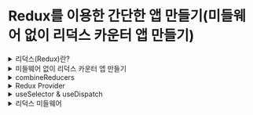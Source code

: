 # Redux를 이용한 간단한 앱 만들기(미들웨어 없이 리덕스 카운터 앱 만들기)

<details>
<summary>리덕스(Redux)란?</summary>

### 리덕스(Redux)란?
- Redux is a predictable state container for JavaSciprt apps.
- 자바스크립트 애플리케이션을 위한 상태 관리 라이브러리이다.

### Props vs State
1. Props
   - properties의 줄임말
   - Props는 구성 요소가 서로 통시하는 방법이다.
   - Props는 상위 구성 요소에서 아래쪽으로 흐른다.
   - 해당 값을 변경하려면 자식 관점에서 Props을 변경 할 수 있는지? -> 부모는 내부 상태를 변경해야 한다.
```javascript
<ChatMessages
    message={message}
    currentMember={member}
/>
```

2. State
   - parent component에서 child component로 data를 보내는게 아닌 그 component 안에서 데이터를 전달하려면? State 활용
     - 예를 들어 검색 창에 글을 입력할 때 글이 변하는 것은 state를 바꿈
   - State가 변하면 re-render 된다.
```javascript
state = {
    message: '',
    attachFile: undefined,
    openMenu: false,
}
```

#### React는 State를 관리하는 것
- redux를 활용하면 store에 상태를 저장하고 이 것을 가져와 사용하면서 상태 관리를 보다 효율적으로 할 수 있다.

### Redux 데이터 Flow(strict unidirectional data flow)
![Alt text](image.png)
- ACTION : ACTION은 간단한 JavaScript 객체이다. 여기에는 우리가 수행하는 작업의 유형을 지정하는 'type' 속성이 있으며 선택적으로 redux 저장소에 일부 데이터를 보내는 데 사용되는 'payload' 속성을 가질 수도 있다.
```json
{ type: 'LIKE_ARTICLE', articleId: 42}
{ type: 'FETCH_USER_SUCCESS', response: { id: 3, name: 'Mary' }}
{ type: 'ADD_TODO', text: 'Read the Redux docs.' }
```
- REDUCER : 리듀서는 애플리케이션 상태의 변경 사항을 결정하고 업데이트된 상태를 반환하는 함수이다. 그들은 인수로 조치를 취하고 store 내부의 상태를 업데이트 한다.
```javascript
{previousState, action} => nextState
```
- 이전 State와 action object를 받은 후에 next state를 return 한다.

#### Reducer는 pure function이기에 reducer 내부에서 하지 말아야 할 것들!!
- Mutate its arguments
- Perform side effects like API calls and routing transitions
- Call non-pure function, e.g. Data.now() or Math.random().

<br/>
-Redux Store : 이들을 하나로 모으는 객체 저장소는 애플리케이션의 전체 상대 트리를 보유한다. 내부 상태를 변경하는 유일한 방법은 해당 상태에 대한 Action을 전달하는 것이다. Redux Store는 클래스가 아니며, 몇 가지 Methods가 있는 객체일 뿐이다.
</details>

<details>
<summary>미들웨어 없이 리덕스 카운터 앱 만들기</summary>

### Reducer 생성
![Alt text](image-1.png)
```typescript
const counter = (state = 0, action: { type: string }) => {
  switch (action.type) {
    case "INCREMENT":
      return state + 1;
    case "DECREMENT":
      return state - 1;
    default:
      break;
  }
};

export default counter;
```

### Store 생성 및 Action 전달
- CreateStore()
  - 앱의 전체 상태 트리를 보유하는 Redux 저장소를 만든다.
  - 앱에는 하나의 스토어만 있어야 한다.
```typescript
import React from 'react';
import ReactDOM from 'react-dom/client';
import './index.css';
import App from './App';
import reportWebVitals from './reportWebVitals';
import {createStore} from 'redux';
import counter from './reducers'

const root = ReactDOM.createRoot(
  document.getElementById('root') as HTMLElement
);

const store = createStore(counter);

root.render(
  <React.StrictMode>
    <App />
  </React.StrictMode>
);

reportWebVitals();
```

- [getState()](https://redux.js.org/api/store#getstate)
  - 애플리케이션의 현재 상태 트리를 반환한다. 스토어의 리듀서가 반환한 마지막 값과 같다.
```typescript
const render = () => ReactDOM.render(
  <React.StrictMode>
    <App
      value={store.getState()}
      onIncrement={() => store.dispatch({ type:'INCREMENT' })}
      onDecrement={() => store.dispatch({ type:'DECREMENT' })}
    />
  </React.StrictMode>
  document.getElementById('root')
);

render()
store.subscribe(render)
```
- [subscribe()](https://redux.js.org/api/store#subscribelistener)
  - change listener를 추가한다.
  - 작업이 전달될 때마다 호출되며 상태트리의 일부가 잠재적으로 변경되었을 수 있다.
  - 그런 다음 getState()를 호출하여 콜백 내부의 현재 상태 트리를 읽을 수 있다.
</details>

<details>
<summary>combineReducers</summary>

### ToDo 기능 추가
- 현재까지 만든 Counter 앱에 ToDo 앱을 추가해보자

#### root reducer와 sub reducer
- 현재까지 counter 리듀서만 있는데 하나를 더 추가해주려면 Root 리듀서를 만들어 그 아래 counter와 todos라는 서브(sub) 리듀서를 넣어주면 된다. 
- Root 리듀서를 만들 때 사용하는 것이 combineReducers이다.
![Alt text](image-2.png)


</details>

<details>
<summary>Redux Provider</summary> 

### Provider란?
- <Provider> 구성 요소는 Redux Store 저장소에 액세스해야 하는 모든 중첩 구성 요소에서 Redux Store 저장소를 사용할 수 있도록 한다.
- React Redux 앱의 모든 React 구성 요소는 저장소에 연결할 수 있으므로 대부분의 응용 프로그램은 전체 앱의 구성 요소 트리가 내부에 있는 최상위 수준에서 <Provider>를 렌더링 한다.
- 그런 다음 Hooks 및 연결 API는 React의 컨텍스트 메커니즘을 통해 제공된 저장소 인스턴스에 액세스할 수 있다.

#### Provider를 렌더링
- React Redux 앱의 모든 React 구성 요소는 저장소에 연결할 수 있으므로 대부분의 응용 프로그램은 전체 앱의 구성 요소 트리가 내부에 있는 최상위 수준에서 <Provider>를 렌더링한다.
```typescript
const store = createStore(rootReducer)
store.dispatch({
  type: 'ADD_TODO',
  text: 'USE REDUX'
})

ReactDOM.render(
  <React.StrictMode>
    <Provider store={store}>
      <App
        onIncrement={() => store.dispatch({ type: 'INCREMENT' })}
        onDecrement={() => store.dispatch({ type: 'DECREMENT' })}
      />
    </Provider>
  </React.StrictMode>
  document.getElementById('root')
)
```
</details>

<details>
<summary>useSelector & useDispatch</summary>

### Provider로 둘러 쌓인 컴포넌트에서 store 접근하는 방법
- 리액트에 Hooks가 있듯이 리덕스에도 Hooks가 있다.
  - 그것이 바로 useSelector와 useDispatch이다.
  - 이 두개를 이용해서 provider로 둘러싸인 컴포넌트에서 store에 접근 가능하다.

### useSelector
- useSelector Hooks를 이용해서 스토어의 값을 가져올 수 있다.
```typescript
const result:any = useSelector(selector: Function, equalityFn?: Function)

// Example
const counter = useSelector((state) => state.counter)
```

### useDispatch
- store에 있는 dispatch 함수에 접근하는 hooks이다.
```typescript
const addTodo = (e: React.FormEvent<HTMLFormElement>) : void => {
  e.preventDefault();
  dispatch({ type: 'ADD_TODO', text: todoValue })
  setTodoValue("");
}
```
</details>

<details>
<summary>리덕스 미들웨어</summary>

### 리덕스 미들웨어란?
- Redux 미들웨어는 액션을 dispatch에 전달하고 리듀서에 도달하는 순간 사이에 사전에 지정된 작업을 실행할 수 있게 해주는 중간자이다.
- 로깅, 충돌 보고, 비동기 API와 통신, 라우팅 등을 위해 Redux 미들웨어를 사용한다.

### 리덕스 로깅 미들웨어 생성해보기
- 리덕스를 이용할 때 나오는 로그를 찍어주는 미들웨어를 생성해보자
```typescript
const loggerMiddleware = (store) => (next) => (action) => {
  // your code
}

// 위 함수를 풀어 표현하면 아래와 같다.
const loggerMiddleware = function (store) {
  return function(next) {
    return function (action) {
      // your code
    }
  };
}
```

#### 미들웨어 함수를 applyMiddleware 함수에 넣어주기
```typescript
const loggerMiddleware = (store: any) => (next: any) => (action: any) => {
  console.log("store", store);
  console.log("action", action);
  next(action);
}

const middleware = applyMiddleware(loggerMiddleware);
```
- applyMiddleware는 하나 혹은 더 많은 미들웨어를 받은 후 함수를 리턴하는 함수이다.
![Alt text](image-3.png)
</details>